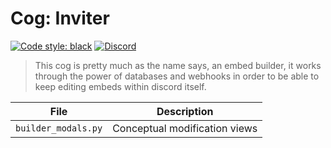 # Cog: Inviter

[![Code style: black](https://img.shields.io/badge/code%20style-black-000000.svg?style=for-the-badge)](https://github.com/psf/black)
[![Discord](https://img.shields.io/discord/719343092963999804?color=%235865F2&label=Server&logo=discord&logoColor=white&style=for-the-badge)](https://discord.gg/CENcTvnarE)

> This cog is pretty much as the name says, an embed builder, it works through the power of databases and webhooks in order to be able to keep editing embeds within discord itself.

| File                | Description                   |
| ------------------- | ----------------------------- |
| `builder_modals.py` | Conceptual modification views |
